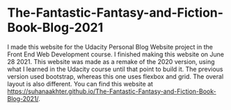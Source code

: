 # The-Fantastic-Fantasy-and-Fiction-Book-Blog-2021
I made this website for the Udacity Personal Blog Website project in the Front End Web Development course. I finished making this website on June 28 2021. This website was made as a remake of the 2020 version, using what I learned in the Udacity course until that point to build it. The previous version used bootstrap, whereas this one uses flexbox and grid. The overal layout is also different. You can find this website at https://suhanaakhter.github.io/The-Fantastic-Fantasy-and-Fiction-Book-Blog-2021/.

